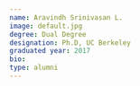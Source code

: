 ```yaml
---
name: Aravindh Srinivasan L.
image: default.jpg
degree: Dual Degree
designation: Ph.D, UC Berkeley
graduated year: 2017
bio:
type: alumni
---
```

